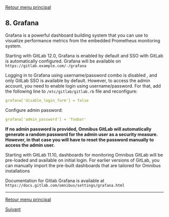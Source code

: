[Retour menu principal](../README.md)

## 8. Grafana

Grafana is a powerful dashboard building system that you can use to visualize performance metrics from the embedded Prometheus monitoring system.

Starting with GitLab 12.0, Grafana is enabled by default and SSO with GitLab is automatically configured. Grafana will be available on ```https://gitlab.example.com/-/grafana```

Logging in to Grafana using username/password combo is disabled , and only GitLab SSO is available by default. However, to access the admin account, you need to enable login using username/password. For that, add the following line to ```/etc/gitlab/gitlab.rb``` file and reconfigure:
```yml
grafana['disable_login_form'] = false
```
Configure admin password:
```yml
grafana['admin_password'] = 'foobar'
```
**If no admin password is provided, Omnibus GitLab will automatically generate a random password for the admin user as a security measure. However, in that case you will have to reset the password manually to access the admin user.**

Starting with GitLab 11.10, dashboards for monitoring Omnibus GitLab will be pre-loaded and available on initial login.
For earlier versions of GitLab, you can manually import the pre-built dashboards that are tailored for Omnibus installations

Documentation for Gitlab Grafana is available at ```https://docs.gitlab.com/omnibus/settings/grafana.html```

-----------------------------------------------------------------------------------------------------------------------------------

[Retour menu principal](../README.md)

[Suivant](09-Backup.md)
